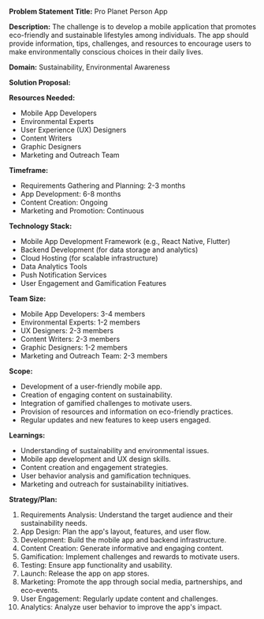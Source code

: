 **Problem Statement Title:** Pro Planet Person App

**Description:** The challenge is to develop a mobile application that promotes eco-friendly and sustainable lifestyles among individuals. The app should provide information, tips, challenges, and resources to encourage users to make environmentally conscious choices in their daily lives.

**Domain:** Sustainability, Environmental Awareness

**Solution Proposal:**

**Resources Needed:**
- Mobile App Developers
- Environmental Experts
- User Experience (UX) Designers
- Content Writers
- Graphic Designers
- Marketing and Outreach Team

**Timeframe:**
- Requirements Gathering and Planning: 2-3 months
- App Development: 6-8 months
- Content Creation: Ongoing
- Marketing and Promotion: Continuous

**Technology Stack:**
- Mobile App Development Framework (e.g., React Native, Flutter)
- Backend Development (for data storage and analytics)
- Cloud Hosting (for scalable infrastructure)
- Data Analytics Tools
- Push Notification Services
- User Engagement and Gamification Features

**Team Size:**
- Mobile App Developers: 3-4 members
- Environmental Experts: 1-2 members
- UX Designers: 2-3 members
- Content Writers: 2-3 members
- Graphic Designers: 1-2 members
- Marketing and Outreach Team: 2-3 members

**Scope:**
- Development of a user-friendly mobile app.
- Creation of engaging content on sustainability.
- Integration of gamified challenges to motivate users.
- Provision of resources and information on eco-friendly practices.
- Regular updates and new features to keep users engaged.

**Learnings:**
- Understanding of sustainability and environmental issues.
- Mobile app development and UX design skills.
- Content creation and engagement strategies.
- User behavior analysis and gamification techniques.
- Marketing and outreach for sustainability initiatives.

**Strategy/Plan:**
1. Requirements Analysis: Understand the target audience and their sustainability needs.
2. App Design: Plan the app's layout, features, and user flow.
3. Development: Build the mobile app and backend infrastructure.
4. Content Creation: Generate informative and engaging content.
5. Gamification: Implement challenges and rewards to motivate users.
6. Testing: Ensure app functionality and usability.
7. Launch: Release the app on app stores.
8. Marketing: Promote the app through social media, partnerships, and eco-events.
9. User Engagement: Regularly update content and challenges.
10. Analytics: Analyze user behavior to improve the app's impact.